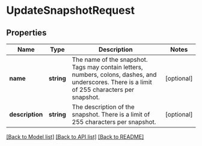 # UpdateSnapshotRequest

## Properties
Name | Type | Description | Notes
------------ | ------------- | ------------- | -------------
**name** | **string** | The name of the snapshot. Tags may contain letters, numbers, colons, dashes, and underscores. There is a limit of 255 characters per snapshot. | [optional] 
**description** | **string** | The description of the snapshot. There is a limit of 255 characters per snapshot. | [optional] 

[[Back to Model list]](../../README.md#documentation-for-models) [[Back to API list]](../../README.md#documentation-for-api-endpoints) [[Back to README]](../../README.md)

